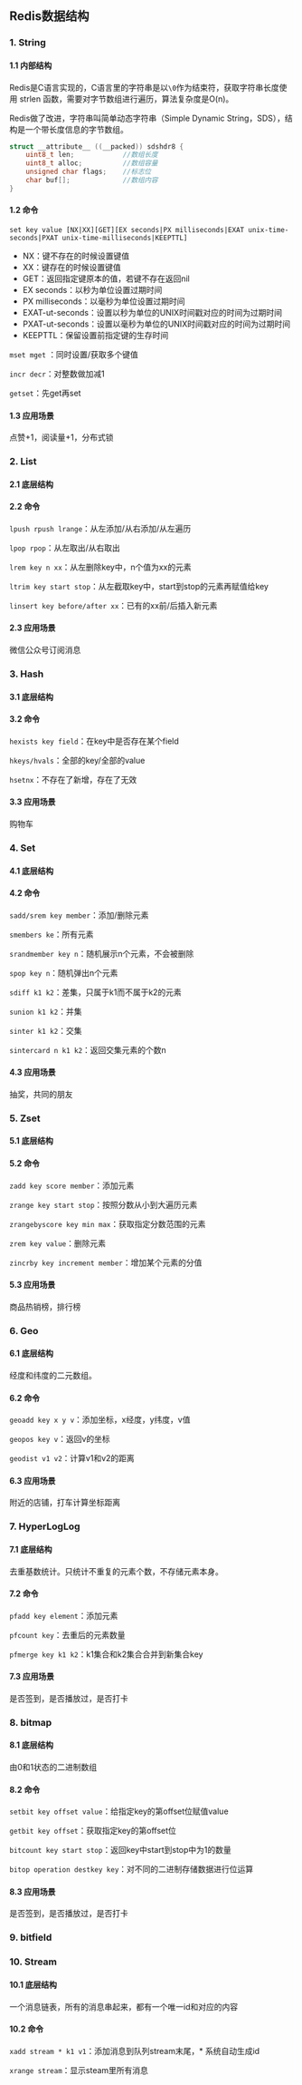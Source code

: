 ## Redis数据结构

### 1. String

#### 1.1 内部结构

Redis是C语言实现的，C语言里的字符串是以`\0`作为结束符，获取字符串长度使用 strlen 函数，需要对字节数组进行遍历，算法复杂度是O(n)。

Redis做了改进，字符串叫简单动态字符串（Simple Dynamic String，SDS），结构是一个带长度信息的字节数组。

```c
struct __attribute__ ((__packed)) sdshdr8 {
    uint8_t len;			//数组长度
    uint8_t alloc;			//数组容量
    unsigned char flags;	//标志位
    char buf[];				//数组内容
}
```

#### 1.2 命令

`set key value [NX|XX][GET][EX seconds|PX milliseconds|EXAT unix-time-seconds|PXAT unix-time-milliseconds|KEEPTTL]`

- NX：键不存在的时候设置键值
- XX：键存在的时候设置键值
- GET：返回指定键原本的值，若键不存在返回nil
- EX seconds：以秒为单位设置过期时间
- PX milliseconds：以毫秒为单位设置过期时间
- EXAT-ut-seconds：设置以秒为单位的UNIX时间戳对应的时间为过期时间
- PXAT-ut-seconds：设置以毫秒为单位的UNIX时间戳对应的时间为过期时间
- KEEPTTL：保留设置前指定键的生存时间

`mset mget` ：同时设置/获取多个键值

`incr decr`：对整数做加减1

`getset`：先get再set

#### 1.3 应用场景

点赞+1，阅读量+1，分布式锁

### 2. List

#### 2.1 底层结构

#### 2.2 命令

`lpush rpush lrange`：从左添加/从右添加/从左遍历

`lpop rpop`：从左取出/从右取出

`lrem key n xx`：从左删除key中，n个值为xx的元素

`ltrim key start stop`：从左截取key中，start到stop的元素再赋值给key

`linsert key before/after xx`：已有的xx前/后插入新元素

#### 2.3 应用场景

微信公众号订阅消息

### 3. Hash

#### 3.1 底层结构

#### 3.2 命令

`hexists key field`：在key中是否存在某个field

`hkeys/hvals`：全部的key/全部的value

`hsetnx`：不存在了新增，存在了无效 

#### 3.3 应用场景

购物车

### 4. Set 

#### 4.1 底层结构

#### 4.2 命令

`sadd/srem key member`：添加/删除元素

`smembers ke`：所有元素

`srandmember key n`：随机展示n个元素，不会被删除

`spop key n`：随机弹出n个元素

`sdiff k1 k2`：差集，只属于k1而不属于k2的元素

`sunion k1 k2`：并集

`sinter k1 k2`：交集

`sintercard n k1 k2`：返回交集元素的个数n

#### 4.3 应用场景

抽奖，共同的朋友

### 5. Zset

#### 5.1 底层结构

#### 5.2 命令

`zadd key score member`：添加元素

`zrange key start stop`：按照分数从小到大遍历元素

`zrangebyscore key min max`：获取指定分数范围的元素

`zrem key value`：删除元素

`zincrby key increment member`：增加某个元素的分值

#### 5.3 应用场景

商品热销榜，排行榜

### 6. Geo

#### 6.1 底层结构

经度和纬度的二元数组。

#### 6.2 命令

`geoadd key x y v`：添加坐标，x经度，y纬度，v值

`geopos key v`：返回v的坐标

`geodist v1 v2`：计算v1和v2的距离

#### 6.3 应用场景

附近的店铺，打车计算坐标距离

### 7. HyperLogLog

#### 7.1 底层结构

去重基数统计。只统计不重复的元素个数，不存储元素本身。

#### 7.2 命令

`pfadd key element`：添加元素

`pfcount key`：去重后的元素数量

`pfmerge key k1 k2`：k1集合和k2集合合并到新集合key

#### 7.3 应用场景

是否签到，是否播放过，是否打卡

### 8. bitmap

#### 8.1 底层结构

由0和1状态的二进制数组

#### 8.2 命令

`setbit key offset value`：给指定key的第offset位赋值value

`getbit key offset`：获取指定key的第offset位

`bitcount key start stop`：返回key中start到stop中为1的数量

`bitop operation destkey key`：对不同的二进制存储数据进行位运算

#### 8.3 应用场景

是否签到，是否播放过，是否打卡

### 9. bitfield

### 10. Stream 

#### 10.1 底层结构

一个消息链表，所有的消息串起来，都有一个唯一id和对应的内容

#### 10.2 命令

`xadd stream * k1 v1`：添加消息到队列stream末尾，* 系统自动生成id

`xrange stream`：显示steam里所有消息 